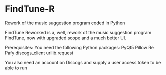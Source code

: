 # FindTune-R
Rework of the music suggestion program coded in Python


FindTune Reworked is a, well, rework of the music suggestion program FindTune, now with upgraded scope and a much better UI.


Prerequisites:
You need the following Python packages:
PyQt5
Pillow
Re
Pafy
discogs_client
urllib.request

You also need an account on Discogs and supply a user access token to be able to run
